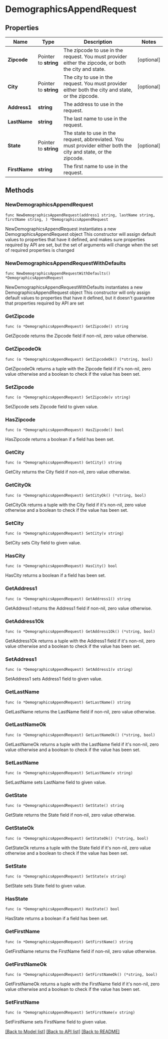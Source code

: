 # DemographicsAppendRequest

## Properties

Name | Type | Description | Notes
------------ | ------------- | ------------- | -------------
**Zipcode** | Pointer to **string** | The zipcode to use in the request. You must provider either the zipcode, or both the city and state. | [optional] 
**City** | Pointer to **string** | The city to use in the request. You must provider either both the city and state, or the zipcode. | [optional] 
**Address1** | **string** | The address to use in the request. | 
**LastName** | **string** | The last name to use in the request. | 
**State** | Pointer to **string** | The state to use in the request, abbreviated. You must provider either both the city and state, or the zipcode. | [optional] 
**FirstName** | **string** | The first name to use in the request. | 

## Methods

### NewDemographicsAppendRequest

`func NewDemographicsAppendRequest(address1 string, lastName string, firstName string, ) *DemographicsAppendRequest`

NewDemographicsAppendRequest instantiates a new DemographicsAppendRequest object
This constructor will assign default values to properties that have it defined,
and makes sure properties required by API are set, but the set of arguments
will change when the set of required properties is changed

### NewDemographicsAppendRequestWithDefaults

`func NewDemographicsAppendRequestWithDefaults() *DemographicsAppendRequest`

NewDemographicsAppendRequestWithDefaults instantiates a new DemographicsAppendRequest object
This constructor will only assign default values to properties that have it defined,
but it doesn't guarantee that properties required by API are set

### GetZipcode

`func (o *DemographicsAppendRequest) GetZipcode() string`

GetZipcode returns the Zipcode field if non-nil, zero value otherwise.

### GetZipcodeOk

`func (o *DemographicsAppendRequest) GetZipcodeOk() (*string, bool)`

GetZipcodeOk returns a tuple with the Zipcode field if it's non-nil, zero value otherwise
and a boolean to check if the value has been set.

### SetZipcode

`func (o *DemographicsAppendRequest) SetZipcode(v string)`

SetZipcode sets Zipcode field to given value.

### HasZipcode

`func (o *DemographicsAppendRequest) HasZipcode() bool`

HasZipcode returns a boolean if a field has been set.

### GetCity

`func (o *DemographicsAppendRequest) GetCity() string`

GetCity returns the City field if non-nil, zero value otherwise.

### GetCityOk

`func (o *DemographicsAppendRequest) GetCityOk() (*string, bool)`

GetCityOk returns a tuple with the City field if it's non-nil, zero value otherwise
and a boolean to check if the value has been set.

### SetCity

`func (o *DemographicsAppendRequest) SetCity(v string)`

SetCity sets City field to given value.

### HasCity

`func (o *DemographicsAppendRequest) HasCity() bool`

HasCity returns a boolean if a field has been set.

### GetAddress1

`func (o *DemographicsAppendRequest) GetAddress1() string`

GetAddress1 returns the Address1 field if non-nil, zero value otherwise.

### GetAddress1Ok

`func (o *DemographicsAppendRequest) GetAddress1Ok() (*string, bool)`

GetAddress1Ok returns a tuple with the Address1 field if it's non-nil, zero value otherwise
and a boolean to check if the value has been set.

### SetAddress1

`func (o *DemographicsAppendRequest) SetAddress1(v string)`

SetAddress1 sets Address1 field to given value.


### GetLastName

`func (o *DemographicsAppendRequest) GetLastName() string`

GetLastName returns the LastName field if non-nil, zero value otherwise.

### GetLastNameOk

`func (o *DemographicsAppendRequest) GetLastNameOk() (*string, bool)`

GetLastNameOk returns a tuple with the LastName field if it's non-nil, zero value otherwise
and a boolean to check if the value has been set.

### SetLastName

`func (o *DemographicsAppendRequest) SetLastName(v string)`

SetLastName sets LastName field to given value.


### GetState

`func (o *DemographicsAppendRequest) GetState() string`

GetState returns the State field if non-nil, zero value otherwise.

### GetStateOk

`func (o *DemographicsAppendRequest) GetStateOk() (*string, bool)`

GetStateOk returns a tuple with the State field if it's non-nil, zero value otherwise
and a boolean to check if the value has been set.

### SetState

`func (o *DemographicsAppendRequest) SetState(v string)`

SetState sets State field to given value.

### HasState

`func (o *DemographicsAppendRequest) HasState() bool`

HasState returns a boolean if a field has been set.

### GetFirstName

`func (o *DemographicsAppendRequest) GetFirstName() string`

GetFirstName returns the FirstName field if non-nil, zero value otherwise.

### GetFirstNameOk

`func (o *DemographicsAppendRequest) GetFirstNameOk() (*string, bool)`

GetFirstNameOk returns a tuple with the FirstName field if it's non-nil, zero value otherwise
and a boolean to check if the value has been set.

### SetFirstName

`func (o *DemographicsAppendRequest) SetFirstName(v string)`

SetFirstName sets FirstName field to given value.



[[Back to Model list]](../README.md#documentation-for-models) [[Back to API list]](../README.md#documentation-for-api-endpoints) [[Back to README]](../README.md)


